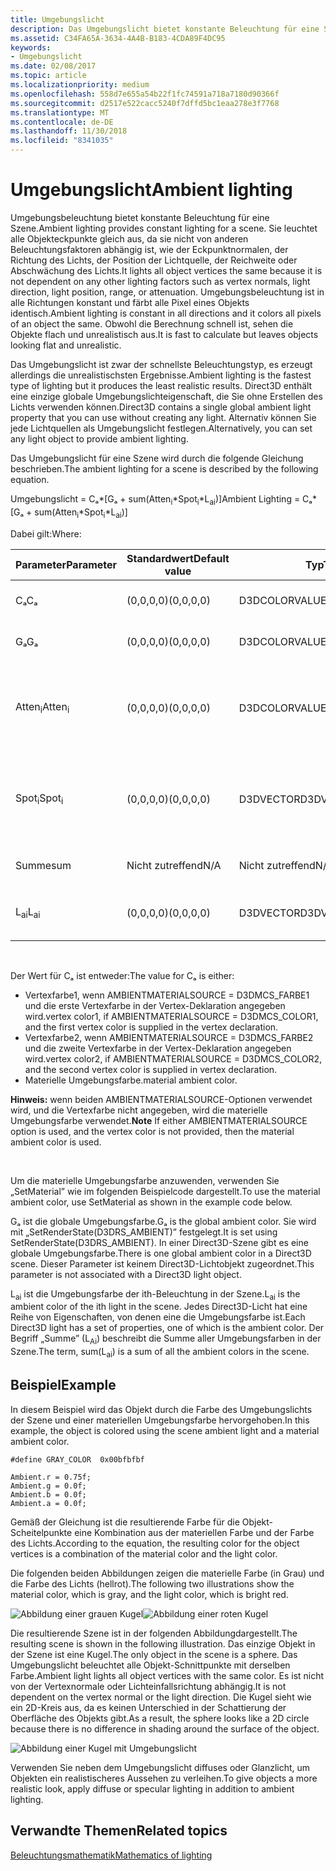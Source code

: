 ```yaml
---
title: Umgebungslicht
description: Das Umgebungslicht bietet konstante Beleuchtung für eine Szene.
ms.assetid: C34FA65A-3634-4A4B-B183-4CDA89F4DC95
keywords:
- Umgebungslicht
ms.date: 02/08/2017
ms.topic: article
ms.localizationpriority: medium
ms.openlocfilehash: 558d7e655a54b22f1fc74591a718a7180d90366f
ms.sourcegitcommit: d2517e522cacc5240f7dffd5bc1eaa278e3f7768
ms.translationtype: MT
ms.contentlocale: de-DE
ms.lasthandoff: 11/30/2018
ms.locfileid: "8341035"
---
```

# <a name="ambient-lighting"></a><span data-ttu-id="84702-104">Umgebungslicht</span><span class="sxs-lookup"><span data-stu-id="84702-104">Ambient lighting</span></span>


<span data-ttu-id="84702-105">Umgebungsbeleuchtung bietet konstante Beleuchtung für eine Szene.</span><span class="sxs-lookup"><span data-stu-id="84702-105">Ambient lighting provides constant lighting for a scene.</span></span> <span data-ttu-id="84702-106">Sie leuchtet alle Objekteckpunkte gleich aus, da sie nicht von anderen Beleuchtungsfaktoren abhängig ist, wie der Eckpunktnormalen, der Richtung des Lichts, der Position der Lichtquelle, der Reichweite oder Abschwächung des Lichts.</span><span class="sxs-lookup"><span data-stu-id="84702-106">It lights all object vertices the same because it is not dependent on any other lighting factors such as vertex normals, light direction, light position, range, or attenuation.</span></span> <span data-ttu-id="84702-107">Umgebungsbeleuchtung ist in alle Richtungen konstant und färbt alle Pixel eines Objekts identisch.</span><span class="sxs-lookup"><span data-stu-id="84702-107">Ambient lighting is constant in all directions and it colors all pixels of an object the same.</span></span> <span data-ttu-id="84702-108">Obwohl die Berechnung schnell ist, sehen die Objekte flach und unrealistisch aus.</span><span class="sxs-lookup"><span data-stu-id="84702-108">It is fast to calculate but leaves objects looking flat and unrealistic.</span></span>

<span data-ttu-id="84702-109">Das Umgebungslicht ist zwar der schnellste Beleuchtungstyp, es erzeugt allerdings die unrealistischsten Ergebnisse.</span><span class="sxs-lookup"><span data-stu-id="84702-109">Ambient lighting is the fastest type of lighting but it produces the least realistic results.</span></span> <span data-ttu-id="84702-110">Direct3D enthält eine einzige globale Umgebungslichteigenschaft, die Sie ohne Erstellen des Lichts verwenden können.</span><span class="sxs-lookup"><span data-stu-id="84702-110">Direct3D contains a single global ambient light property that you can use without creating any light.</span></span> <span data-ttu-id="84702-111">Alternativ können Sie jede Lichtquellen als Umgebungslicht festlegen.</span><span class="sxs-lookup"><span data-stu-id="84702-111">Alternatively, you can set any light object to provide ambient lighting.</span></span>

<span data-ttu-id="84702-112">Das Umgebungslicht für eine Szene wird durch die folgende Gleichung beschrieben.</span><span class="sxs-lookup"><span data-stu-id="84702-112">The ambient lighting for a scene is described by the following equation.</span></span>

<span data-ttu-id="84702-113">Umgebungslicht = Cₐ\*\[Gₐ + sum(Atten<sub>i</sub>\*Spot<sub>i</sub>\*L<sub>ai</sub>)\]</span><span class="sxs-lookup"><span data-stu-id="84702-113">Ambient Lighting = Cₐ\*\[Gₐ + sum(Atten<sub>i</sub>\*Spot<sub>i</sub>\*L<sub>ai</sub>)\]</span></span>

<span data-ttu-id="84702-114">Dabei gilt:</span><span class="sxs-lookup"><span data-stu-id="84702-114">Where:</span></span>

| <span data-ttu-id="84702-115">Parameter</span><span class="sxs-lookup"><span data-stu-id="84702-115">Parameter</span></span>         | <span data-ttu-id="84702-116">Standardwert</span><span class="sxs-lookup"><span data-stu-id="84702-116">Default value</span></span> | <span data-ttu-id="84702-117">Typ</span><span class="sxs-lookup"><span data-stu-id="84702-117">Type</span></span>          | <span data-ttu-id="84702-118">Beschreibung</span><span class="sxs-lookup"><span data-stu-id="84702-118">Description</span></span>                                                                                                       |
|-------------------|---------------|---------------|-------------------------------------------------------------------------------------------------------------------|
| <span data-ttu-id="84702-119">Cₐ</span><span class="sxs-lookup"><span data-stu-id="84702-119">Cₐ</span></span>                | <span data-ttu-id="84702-120">(0,0,0,0)</span><span class="sxs-lookup"><span data-stu-id="84702-120">(0,0,0,0)</span></span>     | <span data-ttu-id="84702-121">D3DCOLORVALUE</span><span class="sxs-lookup"><span data-stu-id="84702-121">D3DCOLORVALUE</span></span> | <span data-ttu-id="84702-122">Materielle Umgebungsfarbe</span><span class="sxs-lookup"><span data-stu-id="84702-122">Material ambient color</span></span>                                                                                            |
| <span data-ttu-id="84702-123">Gₐ</span><span class="sxs-lookup"><span data-stu-id="84702-123">Gₐ</span></span>                | <span data-ttu-id="84702-124">(0,0,0,0)</span><span class="sxs-lookup"><span data-stu-id="84702-124">(0,0,0,0)</span></span>     | <span data-ttu-id="84702-125">D3DCOLORVALUE</span><span class="sxs-lookup"><span data-stu-id="84702-125">D3DCOLORVALUE</span></span> | <span data-ttu-id="84702-126">Globale Umgebungsfarbe</span><span class="sxs-lookup"><span data-stu-id="84702-126">Global ambient color</span></span>                                                                                              |
| <span data-ttu-id="84702-127">Atten<sub>i</sub></span><span class="sxs-lookup"><span data-stu-id="84702-127">Atten<sub>i</sub></span></span> | <span data-ttu-id="84702-128">(0,0,0,0)</span><span class="sxs-lookup"><span data-stu-id="84702-128">(0,0,0,0)</span></span>     | <span data-ttu-id="84702-129">D3DCOLORVALUE</span><span class="sxs-lookup"><span data-stu-id="84702-129">D3DCOLORVALUE</span></span> | <span data-ttu-id="84702-130">Dämpfung der ith-Beleuchtung.</span><span class="sxs-lookup"><span data-stu-id="84702-130">Light attenuation of the ith light.</span></span> <span data-ttu-id="84702-131">Unter [Dämpfungs- und Spotlight-Faktor](attenuation-and-spotlight-factor.md).</span><span class="sxs-lookup"><span data-stu-id="84702-131">See [Attenuation and spotlight factor](attenuation-and-spotlight-factor.md).</span></span> |
| <span data-ttu-id="84702-132">Spot<sub>i</sub></span><span class="sxs-lookup"><span data-stu-id="84702-132">Spot<sub>i</sub></span></span>  | <span data-ttu-id="84702-133">(0,0,0,0)</span><span class="sxs-lookup"><span data-stu-id="84702-133">(0,0,0,0)</span></span>     | <span data-ttu-id="84702-134">D3DVECTOR</span><span class="sxs-lookup"><span data-stu-id="84702-134">D3DVECTOR</span></span>     | <span data-ttu-id="84702-135">Spotlight-Faktor der ith-Beleuchtung.</span><span class="sxs-lookup"><span data-stu-id="84702-135">Spotlight factor of the ith light.</span></span> <span data-ttu-id="84702-136">Unter [Dämpfungs- und Spotlight-Faktor](attenuation-and-spotlight-factor.md).</span><span class="sxs-lookup"><span data-stu-id="84702-136">See [Attenuation and spotlight factor](attenuation-and-spotlight-factor.md).</span></span>  |
| <span data-ttu-id="84702-137">Summe</span><span class="sxs-lookup"><span data-stu-id="84702-137">sum</span></span>               | <span data-ttu-id="84702-138">Nicht zutreffend</span><span class="sxs-lookup"><span data-stu-id="84702-138">N/A</span></span>           | <span data-ttu-id="84702-139">Nicht zutreffend</span><span class="sxs-lookup"><span data-stu-id="84702-139">N/A</span></span>           | <span data-ttu-id="84702-140">Summe des Umgebungslichts</span><span class="sxs-lookup"><span data-stu-id="84702-140">Sum of the ambient light</span></span>                                                                                          |
| <span data-ttu-id="84702-141">L<sub>ai</sub></span><span class="sxs-lookup"><span data-stu-id="84702-141">L<sub>ai</sub></span></span>    | <span data-ttu-id="84702-142">(0,0,0,0)</span><span class="sxs-lookup"><span data-stu-id="84702-142">(0,0,0,0)</span></span>     | <span data-ttu-id="84702-143">D3DVECTOR</span><span class="sxs-lookup"><span data-stu-id="84702-143">D3DVECTOR</span></span>     | <span data-ttu-id="84702-144">Helle Umgebungsfarbe der ith-Beleuchtung</span><span class="sxs-lookup"><span data-stu-id="84702-144">Light ambient color of the ith light</span></span>                                                                              |

 

<span data-ttu-id="84702-145">Der Wert für Cₐ ist entweder:</span><span class="sxs-lookup"><span data-stu-id="84702-145">The value for Cₐ is either:</span></span>

-   <span data-ttu-id="84702-146">Vertexfarbe1, wenn AMBIENTMATERIALSOURCE = D3DMCS\_FARBE1 und die erste Vertexfarbe in der Vertex-Deklaration angegeben wird.</span><span class="sxs-lookup"><span data-stu-id="84702-146">vertex color1, if AMBIENTMATERIALSOURCE = D3DMCS\_COLOR1, and the first vertex color is supplied in the vertex declaration.</span></span>
-   <span data-ttu-id="84702-147">Vertexfarbe2, wenn AMBIENTMATERIALSOURCE = D3DMCS\_FARBE2 und die zweite Vertexfarbe in der Vertex-Deklaration angegeben wird.</span><span class="sxs-lookup"><span data-stu-id="84702-147">vertex color2, if AMBIENTMATERIALSOURCE = D3DMCS\_COLOR2, and the second vertex color is supplied in vertex declaration.</span></span>
-   <span data-ttu-id="84702-148">Materielle Umgebungsfarbe.</span><span class="sxs-lookup"><span data-stu-id="84702-148">material ambient color.</span></span>

<span data-ttu-id="84702-149">**Hinweis:**  wenn beiden AMBIENTMATERIALSOURCE-Optionen verwendet wird, und die Vertexfarbe nicht angegeben, wird die materielle Umgebungsfarbe verwendet.</span><span class="sxs-lookup"><span data-stu-id="84702-149">**Note** If either AMBIENTMATERIALSOURCE option is used, and the vertex color is not provided, then the material ambient color is used.</span></span>

 

<span data-ttu-id="84702-150">Um die materielle Umgebungsfarbe anzuwenden, verwenden Sie „SetMaterial” wie im folgenden Beispielcode dargestellt.</span><span class="sxs-lookup"><span data-stu-id="84702-150">To use the material ambient color, use SetMaterial as shown in the example code below.</span></span>

<span data-ttu-id="84702-151">Gₐ ist die globale Umgebungsfarbe.</span><span class="sxs-lookup"><span data-stu-id="84702-151">Gₐ is the global ambient color.</span></span> <span data-ttu-id="84702-152">Sie wird mit „SetRenderState(D3DRS\_AMBIENT)” festgelegt.</span><span class="sxs-lookup"><span data-stu-id="84702-152">It is set using SetRenderState(D3DRS\_AMBIENT).</span></span> <span data-ttu-id="84702-153">In einer Direct3D-Szene gibt es eine globale Umgebungsfarbe.</span><span class="sxs-lookup"><span data-stu-id="84702-153">There is one global ambient color in a Direct3D scene.</span></span> <span data-ttu-id="84702-154">Dieser Parameter ist keinem Direct3D-Lichtobjekt zugeordnet.</span><span class="sxs-lookup"><span data-stu-id="84702-154">This parameter is not associated with a Direct3D light object.</span></span>

<span data-ttu-id="84702-155">L<sub>ai</sub> ist die Umgebungsfarbe der ith-Beleuchtung in der Szene.</span><span class="sxs-lookup"><span data-stu-id="84702-155">L<sub>ai</sub> is the ambient color of the ith light in the scene.</span></span> <span data-ttu-id="84702-156">Jedes Direct3D-Licht hat eine Reihe von Eigenschaften, von denen eine die Umgebungsfarbe ist.</span><span class="sxs-lookup"><span data-stu-id="84702-156">Each Direct3D light has a set of properties, one of which is the ambient color.</span></span> <span data-ttu-id="84702-157">Der Begriff „Summe” (L<sub>Ai</sub>) beschreibt die Summe aller Umgebungsfarben in der Szene.</span><span class="sxs-lookup"><span data-stu-id="84702-157">The term, sum(L<sub>ai</sub>) is a sum of all the ambient colors in the scene.</span></span>

## <a name="span-idexamplespanspan-idexamplespanspan-idexamplespanexample"></a><span data-ttu-id="84702-158"><span id="Example"></span><span id="example"></span><span id="EXAMPLE"></span>Beispiel</span><span class="sxs-lookup"><span data-stu-id="84702-158"><span id="Example"></span><span id="example"></span><span id="EXAMPLE"></span>Example</span></span>


<span data-ttu-id="84702-159">In diesem Beispiel wird das Objekt durch die Farbe des Umgebungslichts der Szene und einer materiellen Umgebungsfarbe hervorgehoben.</span><span class="sxs-lookup"><span data-stu-id="84702-159">In this example, the object is colored using the scene ambient light and a material ambient color.</span></span>

```
#define GRAY_COLOR  0x00bfbfbf

Ambient.r = 0.75f;
Ambient.g = 0.0f;
Ambient.b = 0.0f;
Ambient.a = 0.0f;
```

<span data-ttu-id="84702-160">Gemäß der Gleichung ist die resultierende Farbe für die Objekt-Scheitelpunkte eine Kombination aus der materiellen Farbe und der Farbe des Lichts.</span><span class="sxs-lookup"><span data-stu-id="84702-160">According to the equation, the resulting color for the object vertices is a combination of the material color and the light color.</span></span>

<span data-ttu-id="84702-161">Die folgenden beiden Abbildungen zeigen die materielle Farbe (in Grau) und die Farbe des Lichts (hellrot).</span><span class="sxs-lookup"><span data-stu-id="84702-161">The following two illustrations show the material color, which is gray, and the light color, which is bright red.</span></span>

![Abbildung einer grauen Kugel](images/amb1.jpg)![Abbildung einer roten Kugel](images/lightred.jpg)

<span data-ttu-id="84702-164">Die resultierende Szene ist in der folgenden Abbildungdargestellt.</span><span class="sxs-lookup"><span data-stu-id="84702-164">The resulting scene is shown in the following illustration.</span></span> <span data-ttu-id="84702-165">Das einzige Objekt in der Szene ist eine Kugel.</span><span class="sxs-lookup"><span data-stu-id="84702-165">The only object in the scene is a sphere.</span></span> <span data-ttu-id="84702-166">Das Umgebungslicht beleuchtet alle Objekt-Schnittpunkte mit derselben Farbe.</span><span class="sxs-lookup"><span data-stu-id="84702-166">Ambient light lights all object vertices with the same color.</span></span> <span data-ttu-id="84702-167">Es ist nicht von der Vertexnormale oder Lichteinfallsrichtung abhängig.</span><span class="sxs-lookup"><span data-stu-id="84702-167">It is not dependent on the vertex normal or the light direction.</span></span> <span data-ttu-id="84702-168">Die Kugel sieht wie ein 2D-Kreis aus, da es keinen Unterschied in der Schattierung der Oberfläche des Objekts gibt.</span><span class="sxs-lookup"><span data-stu-id="84702-168">As a result, the sphere looks like a 2D circle because there is no difference in shading around the surface of the object.</span></span>

![Abbildung einer Kugel mit Umgebungslicht](images/lighta.jpg)

<span data-ttu-id="84702-170">Verwenden Sie neben dem Umgebungslicht diffuses oder Glanzlicht, um Objekten ein realistischeres Aussehen zu verleihen.</span><span class="sxs-lookup"><span data-stu-id="84702-170">To give objects a more realistic look, apply diffuse or specular lighting in addition to ambient lighting.</span></span>

## <a name="span-idrelated-topicsspanrelated-topics"></a><span data-ttu-id="84702-171"><span id="related-topics"></span>Verwandte Themen</span><span class="sxs-lookup"><span data-stu-id="84702-171"><span id="related-topics"></span>Related topics</span></span>


[<span data-ttu-id="84702-172">Beleuchtungsmathematik</span><span class="sxs-lookup"><span data-stu-id="84702-172">Mathematics of lighting</span></span>](mathematics-of-lighting.md)

 

 




